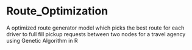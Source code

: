 # Route_Optimization
A optimized route generator model which picks the best route for each driver to full fill pickup requests between two nodes for a travel agency using Genetic Algorithm in R
